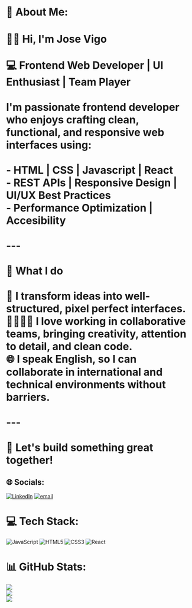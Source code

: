 # 💫 About Me:
# 👋🏼 Hi, I'm Jose Vigo<br><br>💻 **Frontend Web Developer | UI Enthusiast | Team Player**<br><br>I'm passionate frontend developer who enjoys crafting **clean, functional, and responsive web interfaces** using:<br><br>- **HTML | CSS | Javascript | React**<br>- **REST APIs | Responsive Design | UI/UX Best Practices**<br>- **Performance Optimization | Accesibility**<br><br>---<br><br> 🔧 What I do<br><br>🌃 I transform ideas into well-structured, pixel perfect interfaces.<br>🫱🏻‍🫲🏼 I love working in collaborative teams, bringing creativity, attention to detail, and clean code.<br>🌐 I speak **English**, so I can collaborate in international and technical environments without barriers.<br><br>---<br><br> 🚀 Let's build something great together!


## 🌐 Socials:
[![LinkedIn](https://img.shields.io/badge/LinkedIn-%230077B5.svg?logo=linkedin&logoColor=white)](https://linkedin.com/in/jose-vigo-a9a728365) [![email](https://img.shields.io/badge/Email-D14836?logo=gmail&logoColor=white)](mailto:josevigodev@gmail.com) 

# 💻 Tech Stack:
![JavaScript](https://img.shields.io/badge/javascript-%23323330.svg?style=for-the-badge&logo=javascript&logoColor=%23F7DF1E) ![HTML5](https://img.shields.io/badge/html5-%23E34F26.svg?style=for-the-badge&logo=html5&logoColor=white) ![CSS3](https://img.shields.io/badge/css3-%231572B6.svg?style=for-the-badge&logo=css3&logoColor=white) ![React](https://img.shields.io/badge/react-%2320232a.svg?style=for-the-badge&logo=react&logoColor=%2361DAFB)
# 📊 GitHub Stats:
![](https://github-readme-stats.vercel.app/api?username=josevigodev&theme=tokyonight&hide_border=false&include_all_commits=false&count_private=false)<br/>
![](https://nirzak-streak-stats.vercel.app/?user=josevigodev&theme=tokyonight&hide_border=false)<br/>
![](https://github-readme-stats.vercel.app/api/top-langs/?username=josevigodev&theme=tokyonight&hide_border=false&include_all_commits=false&count_private=false&layout=compact)

<!-- Proudly created with GPRM ( https://gprm.itsvg.in ) -->
